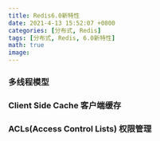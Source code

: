 ```yaml
---
title: Redis6.0新特性
date: 2021-4-13 15:52:07 +0800
categories: [分布式, Redis]
tags: [分布式, Redis, 6.0新特性]
math: true
image: 
---
```


### 多线程模型





### Client Side Cache 客户端缓存





### ACLs(Access Control Lists) 权限管理

